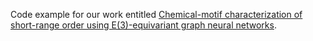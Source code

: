 Code example for our work entitled [Chemical-motif characterization of short-range order using E(3)-equivariant graph neural networks](https://google.com).
